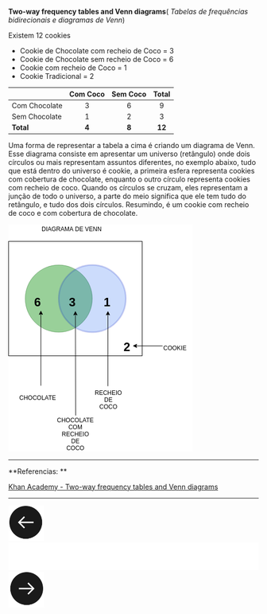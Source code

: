 **Two-way frequency tables and Venn diagrams**( _Tabelas de frequências bidirecionais e diagramas de Venn_)

Existem 12 cookies

- Cookie de Chocolate com recheio de Coco = 3
- Cookie de Chocolate sem recheio de Coco = 6
- Cookie com recheio de Coco = 1
- Cookie Tradicional = 2

||Com Coco|Sem Coco|Total|
|:-|:-:|:-:|:-:|
|Com Chocolate|3|6|9|
|Sem Chocolate|1|2|3|
|**Total**|**4**|**8**|**12**|

Uma forma de representar a tabela a cima é criando um diagrama de Venn. Esse diagrama consiste em apresentar um universo (retângulo) onde dois círculos ou mais representam assuntos diferentes, no exemplo abaixo, tudo que está dentro do universo é cookie, a primeira esfera representa cookies com cobertura de chocolate, enquanto o outro círculo representa cookies com recheio de coco. Quando os círculos se cruzam, eles representam a junção de todo o universo, a parte do meio significa que ele tem tudo do retângulo, e tudo dos dois círculos. Resumindo, é um cookie com recheio de coco e com cobertura de chocolate.

![ ](images/Venn.png)
<br>
<hr>

**Referencias: **
<div id="referencias"/>



[Khan Academy - Two-way frequency tables and Venn diagrams](https://www.khanacademy.org/math/ap-statistics/analyzing-categorical-ap/stats-two-way-tables/v/two-way-frequency-tables-and-venn-diagrams)



<hr>



[![](images/back.png)](Aula03.md)            ![      ](images/bar.png)                                   [![](images/next.png)](Aula03.md)
  
